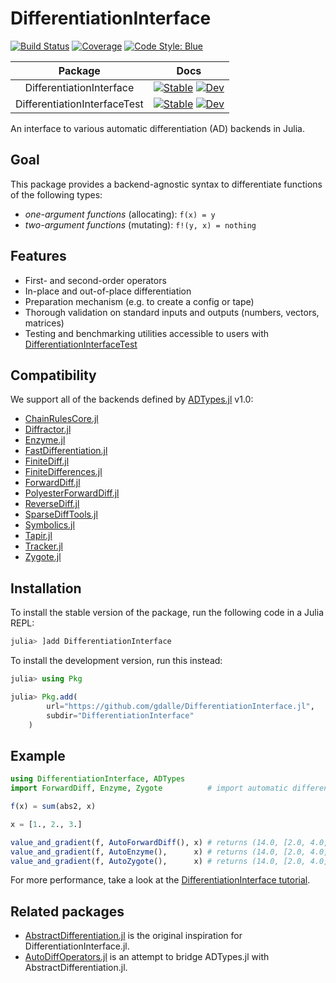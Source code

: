 # DifferentiationInterface

[![Build Status](https://github.com/gdalle/DifferentiationInterface.jl/actions/workflows/CI.yml/badge.svg?branch=main)](https://github.com/gdalle/DifferentiationInterface.jl/actions/workflows/CI.yml?query=branch%3Amain)
[![Coverage](https://codecov.io/gh/gdalle/DifferentiationInterface.jl/branch/main/graph/badge.svg)](https://app.codecov.io/gh/gdalle/DifferentiationInterface.jl)
[![Code Style: Blue](https://img.shields.io/badge/code%20style-blue-4495d1.svg)](https://github.com/invenia/BlueStyle)

|           Package            |                                                                                                                                                    Docs                                                                                                                                                    |
| :--------------------------: | :--------------------------------------------------------------------------------------------------------------------------------------------------------------------------------------------------------------------------------------------------------------------------------------------------------: |
|   DifferentiationInterface   |   [![Stable](https://img.shields.io/badge/docs-stable-blue.svg)](https://gdalle.github.io/DifferentiationInterface.jl/DifferentiationInterface/stable/)     [![Dev](https://img.shields.io/badge/docs-dev-blue.svg)](https://gdalle.github.io/DifferentiationInterface.jl/DifferentiationInterface/dev/)   |
| DifferentiationInterfaceTest | [![Stable](https://img.shields.io/badge/docs-stable-blue.svg)](https://gdalle.github.io/DifferentiationInterface.jl/DifferentiationInterfaceTest/stable/) [![Dev](https://img.shields.io/badge/docs-dev-blue.svg)](https://gdalle.github.io/DifferentiationInterface.jl/DifferentiationInterfaceTest/dev/) |

An interface to various automatic differentiation (AD) backends in Julia.

## Goal

This package provides a backend-agnostic syntax to differentiate functions of the following types:

- _one-argument functions_ (allocating): `f(x) = y`
- _two-argument functions_ (mutating): `f!(y, x) = nothing`

## Features

- First- and second-order operators
- In-place and out-of-place differentiation
- Preparation mechanism (e.g. to create a config or tape)
- Thorough validation on standard inputs and outputs (numbers, vectors, matrices)
- Testing and benchmarking utilities accessible to users with [DifferentiationInterfaceTest](https://github.com/gdalle/DifferentiationInterface.jl/tree/main/DifferentiationInterfaceTest)

## Compatibility

We support all of the backends defined by [ADTypes.jl](https://github.com/SciML/ADTypes.jl) v1.0:

- [ChainRulesCore.jl](https://github.com/JuliaDiff/ChainRulesCore.jl)
- [Diffractor.jl](https://github.com/JuliaDiff/Diffractor.jl)
- [Enzyme.jl](https://github.com/EnzymeAD/Enzyme.jl)
- [FastDifferentiation.jl](https://github.com/brianguenter/FastDifferentiation.jl)
- [FiniteDiff.jl](https://github.com/JuliaDiff/FiniteDiff.jl)
- [FiniteDifferences.jl](https://github.com/JuliaDiff/FiniteDifferences.jl)
- [ForwardDiff.jl](https://github.com/JuliaDiff/ForwardDiff.jl)
- [PolyesterForwardDiff.jl](https://github.com/JuliaDiff/PolyesterForwardDiff.jl)
- [ReverseDiff.jl](https://github.com/JuliaDiff/ReverseDiff.jl)
- [SparseDiffTools.jl](https://github.com/JuliaDiff/SparseDiffTools.jl)
- [Symbolics.jl](https://github.com/JuliaSymbolics/Symbolics.jl)
- [Tapir.jl](https://github.com/withbayes/Tapir.jl)
- [Tracker.jl](https://github.com/FluxML/Tracker.jl)
- [Zygote.jl](https://github.com/FluxML/Zygote.jl)

## Installation

To install the stable version of the package, run the following code in a Julia REPL:

```julia
julia> ]add DifferentiationInterface
```

To install the development version, run this instead:

```julia
julia> using Pkg

julia> Pkg.add(
        url="https://github.com/gdalle/DifferentiationInterface.jl",
        subdir="DifferentiationInterface"
    )
```

## Example

```julia
using DifferentiationInterface, ADTypes
import ForwardDiff, Enzyme, Zygote          # import automatic differentiation backends you want to use 

f(x) = sum(abs2, x)

x = [1., 2., 3.]

value_and_gradient(f, AutoForwardDiff(), x) # returns (14.0, [2.0, 4.0, 6.0]) using ForwardDiff.jl
value_and_gradient(f, AutoEnzyme(),      x) # returns (14.0, [2.0, 4.0, 6.0]) using Enzyme.jl
value_and_gradient(f, AutoZygote(),      x) # returns (14.0, [2.0, 4.0, 6.0]) using Zygote.jl
```

For more performance, take a look at the [DifferentiationInterface tutorial](https://gdalle.github.io/DifferentiationInterface.jl/DifferentiationInterface/dev/tutorial/).

## Related packages

- [AbstractDifferentiation.jl](https://github.com/JuliaDiff/AbstractDifferentiation.jl) is the original inspiration for DifferentiationInterface.jl.
- [AutoDiffOperators.jl](https://github.com/oschulz/AutoDiffOperators.jl) is an attempt to bridge ADTypes.jl with AbstractDifferentiation.jl.
